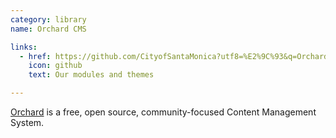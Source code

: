 ```yaml
---
category: library
name: Orchard CMS

links:
  - href: https://github.com/CityofSantaMonica?utf8=%E2%9C%93&q=Orchard&type=&language=
    icon: github
    text: Our modules and themes

---
```


<a href="http://www.orchardproject.net/" target="_blank">Orchard</a> is a free, open source, community-focused Content Management System.
